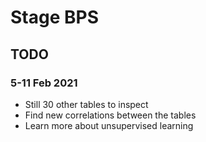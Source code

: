 # Stage BPS

## TODO

### 5-11 Feb 2021

* Still 30 other tables to inspect
* Find new correlations between the tables
* Learn more about unsupervised learning